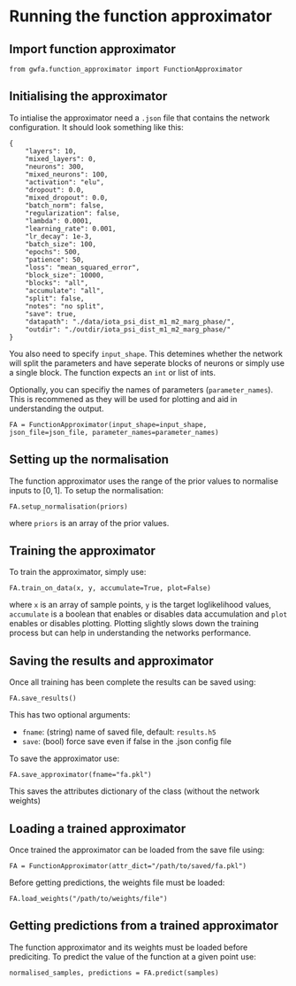 # Running the function approximator

## Import function approximator

```
from gwfa.function_approximator import FunctionApproximator
```

## Initialising the approximator

To intialise the approximator need a `.json` file that contains the network configuration. It should look something like this:

```
{
    "layers": 10,
    "mixed_layers": 0,
    "neurons": 300,
    "mixed_neurons": 100,
    "activation": "elu",
    "dropout": 0.0,
    "mixed_dropout": 0.0,
    "batch_norm": false,
    "regularization": false,
    "lambda": 0.0001,
    "learning_rate": 0.001,
    "lr_decay": 1e-3,
    "batch_size": 100,
    "epochs": 500,
    "patience": 50,
    "loss": "mean_squared_error",
    "block_size": 10000,
    "blocks": "all",
    "accumulate": "all",
    "split": false,
    "notes": "no split",
    "save": true,
    "datapath": "./data/iota_psi_dist_m1_m2_marg_phase/",
    "outdir": "./outdir/iota_psi_dist_m1_m2_marg_phase/"
}
```

You also need to specify `input_shape`. This detemines whether the network will split the parameters and have seperate blocks of neurons or simply use a single block. The function expects an `int` or list of ints.

Optionally, you can specifiy the names of parameters (`parameter_names`). This is recommened as they will be used for plotting and aid in understanding the output.

```
FA = FunctionApproximator(input_shape=input_shape, json_file=json_file, parameter_names=parameter_names)
```

## Setting up the normalisation

The function approximator uses the range of the prior values to normalise inputs to $[0, 1]$. To setup the normalisation:

```
FA.setup_normalisation(priors)
```
where `priors` is an array of the prior values.

## Training the approximator

To train the approximator, simply use:

```
FA.train_on_data(x, y, accumulate=True, plot=False)
```

where `x` is an array of sample points, `y` is the target loglikelihood values, `accumulate` is a boolean that enables or disables data accumulation and `plot` enables or disables plotting. Plotting slightly slows down the training process but can help in understanding the networks performance.

## Saving the results and approximator

Once all training has been complete the results can be saved using:

```
FA.save_results()
```

This has two optional arguments:
* `fname`: (string) name of saved file, default: `results.h5`
* `save`: (bool) force save even if false in the .json config file

To save the approximator use:

```
FA.save_approximator(fname="fa.pkl")
```

This saves the attributes dictionary of the class (without the network weights)

## Loading a trained approximator

Once trained the approximator can be loaded from the save file using:

```
FA = FunctionApproximator(attr_dict="/path/to/saved/fa.pkl")
```

Before getting predictions, the weights file must be loaded:

```
FA.load_weights("/path/to/weights/file")
```

## Getting predictions from a trained approximator

The function approximator and its weights must be loaded before prediciting. To predict the value of the function at a given point use:

```
normalised_samples, predictions = FA.predict(samples)
```
